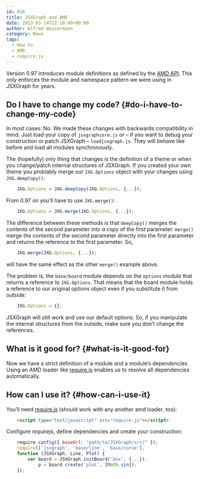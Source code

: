```yaml
---
id: 816
title: JSXGraph and AMD
date: 2013-03-14T12:10:49+00:00
author: Alfred Wassermann
category: News
tags:
  - How to
  - AMD
  - require.js
---
```

Version 0.97 introduces module definitions as defined by the [AMD API](https://github.com/amdjs/amdjs-api/wiki/AMD). This only enforces the module and namespace pattern we were using in JSXGraph for years.

## Do I have to change my code? {#do-i-have-to-change-my-code}

In most cases: No. We made these changes with backwards compatibility in mind. Just load your copy of `jsxgraphcore.js` or &#8211; if you want to debug your construction or patch JSXGraph &#8211; `loadjsxgraph.js`. They will behave like before and load all modules synchronously.

The (hopefully) only thing that changes is the definition of a theme or when you change/patch internal structures of JSXGraph. If you created your own theme you problably merge our `JXG.Options` object with your changes using `JXG.deepCopy()`:

```javascript
    JXG.Options = JXG.deepCopy(JXG.Options, {...});
```

From 0.97 on you&#8217;ll have to use `JXG.merge()`:

```javascript
    JXG.Options = JXG.merge(JXG.Options, {...});
```

The difference between these methods is that `deepCopy()` merges the contents of the second parameter into _a copy_ of the first parameter. `merge()` merge the contents of the second parameter directly into the first parameter and returns the reference to the first parameter. So,

```javascript
    JXG.merge(JXG.Options, {...});
```

will have the same effect as the other `merge()` example above.

The problem is, the `base/board` module depends on the `options` module that returns a reference to `JXG.Options`. That means that the board module holds a reference to our original options object even if you substitute it from outside:

```javascript
    JXG.Options = {};
```

JSXGraph will still work and use our default options. So, if you manipulate the internal structures from the outside, make sure you don&#8217;t change the references.

## What is it good for? {#what-is-it-good-for}

Now we have a strict definition of a module and a module&#8217;s dependencies. Using an AMD loader like [require.js](http://requirejs.org/) enables us to resolve all dependencies automatically.

## How can I use it? {#how-can-i-use-it}

You&#8217;ll need [require.js](http://requirejs.org/) (should work with any another amd loader, too):

```html
    <script type="text/javascript" src="require.js"></script>
```

Configure _requirejs_, define dependencies and create your construction:

```javascript
    require.config({ baseUrl: "path/to/JSXGraph/src/" }); 
    require(['jsxgraph', 'base/line', 'base/curve'], 
    function (JSXGraph, Line, Plot) { 
        var board = JSXGraph.initBoard('box', {...}), 
            p = board.create('plot', [Math.sin]); 
    });
```